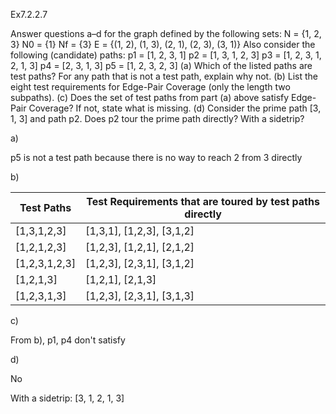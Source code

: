 Ex7.2.2.7

Answer questions a–d for the graph defined by the following sets:
N = {1, 2, 3}
N0 = {1}
Nf = {3}
E = {(1, 2), (1, 3), (2, 1), (2, 3), (3, 1)}
Also consider the following (candidate) paths:
p1 = [1, 2, 3, 1]
p2 = [1, 3, 1, 2, 3]
p3 = [1, 2, 3, 1, 2, 1, 3]
p4 = [2, 3, 1, 3]
p5 = [1, 2, 3, 2, 3]
(a) Which of the listed paths are test paths? For any path that is not a test path, explain why not.
(b) List the eight test requirements for Edge-Pair Coverage (only the length two subpaths).
(c) Does the set of test paths from part (a) above satisfy Edge-Pair Coverage? If not, state what is missing.
(d) Consider the prime path [3, 1, 3] and path p2. Does p2 tour the prime path directly? With a sidetrip?


 a)

p5 is not a test path because there is no way to reach 2 from 3 directly

 b)

|Test Paths|	Test Requirements that are toured by test paths directly|
|---|---|
|[1,3,1,2,3]|	[1,3,1], [1,2,3], [3,1,2]|
|[1,2,1,2,3]|	[1,2,3], [1,2,1], [2,1,2]|
|[1,2,3,1,2,3]|	[1,2,3], [2,3,1], [3,1,2]|
|[1,2,1,3]|	[1,2,1], [2,1,3]|
|[1,2,3,1,3]|	[1,2,3], [2,3,1], [3,1,3]|

c)

From b), p1, p4 don't satisfy

d)

No

With a sidetrip: [3, 1, 2, 1, 3]
